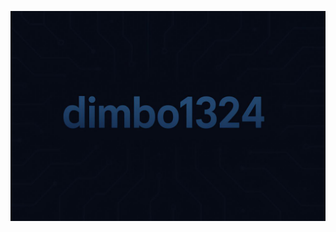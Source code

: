 [![Header](https://github.com/dimbo1324/dimbo1324/blob/main/assets/title.png)]("#")
<!-- Обо мне -->
<!-- Соц сети (видео) -->
<!-- Инструменты -->
<!-- Соц сети -->